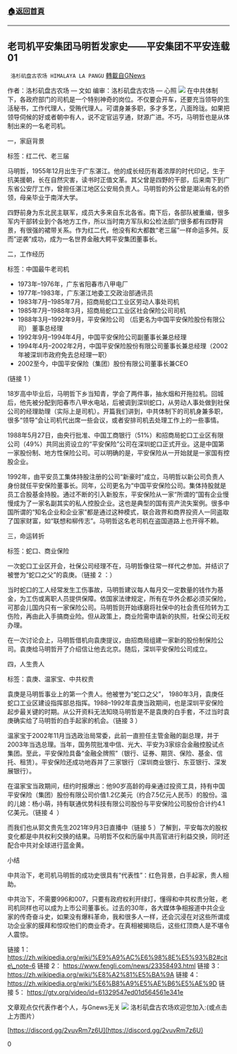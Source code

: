 ###  [:house:返回首頁](https://github.com/ourhimalayas/txt)
---


## 老司机平安集团马明哲发家史——平安集团不平安连载01
` 洛杉矶盘古农场 HIMALAYA LA PANGU` [轉載自GNews](https://gnews.org/zh-hans/1534584/)

作者：洛杉矶盘古农场 — 文如
编审：洛杉矶盘古农场 — 心照
![](https://assets.gnews.org/wp-content/uploads/2021/09/图片1-53.jpg)
在中共体制下，各政府部门的司机是一个特别神奇的岗位。不仅要会开车，还要充当领导的生活秘书，工作代理人，受贿代理人。可谓身兼多职，多才多艺，八面玲珑。如果把领导伺候的好或者朝中有人，说不定官运亨通，财源广进。不巧，马明哲也是从体制出来的一名老司机。

一，家庭背景

标签：红二代、老三届

马明哲，1955年12月出生于广东湛江。他的成长经历有着浓厚的时代印记，生于抗美援朝，长在自然灾害，读书时正值文革。其父曾是四野的干部，后来南下到广东省公安厅工作，曾担任湛江地区公安局负责人。马明哲的外公曾是潮汕有名的侨领，母亲毕业于南洋大学。

四野前身为东北民主联军，成员大多来自东北各省。南下后，各部队被重编，很多军内干部转业到个各地方工作，所以当时南方军队和公检法部门很多都有四野背景，有很强的裙带关系。作为红二代，他没有和大都数“老三届”一样命运多舛。反而”逆袭”成功，成为一名世界金融大鳄平安集团董事长。

二，工作经历

标签：中国最牛老司机

- 1973年–1976年，广东省阳春市八甲电厂
- 1977年–1983年，广东湛江地委工交政治部通讯员
- 1983年7月–1985年7月，招商局蛇口工业区劳动人事处司机
- 1985年7月–1988年3月，招商局蛇口工业区社会保险公司司机
- 1988年3月–1992年9月，平安保险公司 （后更名为中国平安保险股份有限公司） 董事总经理
- 1992年9月–1994年4月，中国平安保险公司副董事长兼总经理
- 1994年4月–2002年2月，中国平安保险股份有限公司董事长兼总经理（2002年被深圳市政府免去总经理一职）
- 2002至今，中国平安保险（集团）股份有限公司董事长兼CEO


(链接 1 ）

18岁高中毕业后，马明哲下乡当知青，学会了两件事，抽水烟和开拖拉机。回城后，他先被分配到阳春市八甲水电站，后被调到深圳蛇口，从劳动人事处做到社保公司的经理助理（实际上是司机）。开篇我们讲到，中共体制下的司机身兼多职，很多“领导”会让司机代出席一些会议，或者安排司机去处理工作上的一些事情。

1988年5月27日，由央行批准、中国工商银行（51%）和招商局蛇口工业区有限公司（49%）共同出资设立的“平安保险”公司在深圳蛇口正式开业。这是中国第一家股份制、地方性保险公司。可以明确的是，平安保险从一开始就是一家国有控股企业。

1992年，由平安员工集体持股注册的公司“新豪时”成立，马明哲以新公司负责人身份就任平安保险董事长。同年，公司更名为“中国平安保险公司。集体持股就是员工合股基金持股。通过不断的引入新股东，平安保险从一家“所谓的”国有企业慢慢成为了一家名副其实的私人控股企业。这也是典型的国有资产流失案例。很多中国所谓的“知名企业和企业家”都是通过这种模式，联合政界和商界投资人一同盗取了国家财富，如“联想和柳传志”。马明哲这名老司机在盗国道路上也开得不赖。

三，命运转折

标签：蛇口、商业保险

一次蛇口工业区开会，社保公司经理不在，马明哲像往常一样代之参加。并结识了被誉为“蛇口之父”的袁庚。（链接 2 ：）

当时蛇口的工人经常发生工伤事故，马明哲建议每人每月交一定数量的钱作为基金，为工伤或离职人员提供保障。依国家法律规定，所有在华外企都必须买保险，可那会儿国内只有一家保险公司。马明哲则开始琢磨将社保中的社会责任险转为工伤险，再由此入手搞商业险。但从政策上，商业险需申请新的执照，社保公司无权办理。

在一次讨论会上，马明哲借机向袁庚提议，由招商局组建一家新的股份制保险公司。袁庚给马明哲开了介绍信让他去北京。随后，深圳平安保险公司成立。

四，人生贵人

标签：袁庚、温家宝、中共权贵

袁庚是马明哲事业上的第一个贵人。他被誉为“蛇口之父”， 1980年3月，袁庚任蛇口工业区建设指挥部总指挥。1988–1992年袁庚当政期间，也是深圳平安保险起步最关键的时期。从公开资料无法知晓马明哲是不是袁庚的白手套，不过当时袁庚确实给了马明哲的白手起家的机会。（链接 3 ）

温家宝于2002年11月当选政治局常委，此前一直担任主管金融的副总理，并于2003年当选总理。当年，国务院批准中信、光大、平安为3家综合金融控股试点集团。至此，平安保险具备“金融全牌照”（银行、证券、期货、保险、基金、信托、租赁）。平安保险还成功地吞并了三家银行（深圳商业银行、东亚银行、深发展银行）。

在温家宝当政期间，纽约时报爆出：他90岁高龄的母亲通过投资工具，持有中国平安保险（集团）股份有限公司价值1.2亿美元（约合7.5亿元人民币）的股份。温的儿媳：杨小萌，持有联通优势科技有限公司股份与平安保险公司股份合计约4.1亿美元。（链接 4  ）

而我们也从郭文贵先生2021年9月3日直播中（链接 5 ）了解到，平安每次的股权变化都是中共权利交换的结果。马明哲不仅和历届中共高官进行利益交换，同时还配合中共对全球进行蓝金黄。

小结

中共治下，老司机马明哲的成功史很具有“代表性”：红色背景，白手起家，贵人相助。

中共治下，不需要996和007，只要有政府权利开绿灯，懂得和中共权贵分赃，老司机同样也可以成为上市公司董事长。过去的30年，各大媒体争相报道中共企业家的传奇奋斗史，如果没有爆料革命，我和很多人一样，还会沉浸在对这些所谓成功企业家的膜拜和惊叹他们的商业奇才。在真相被揭晓后，这些红顶商人是不堪令人震惊。

链接 1：https://zh.wikipedia.org/wiki/%E9%A9%AC%E6%98%8E%E5%93%B2#cite\_note-6
链接 2： https://www.fengli.com/news/23358493.html
链接 3： https://zh.wikipedia.org/wiki/%E8%A2%81%E5%BA%9A
链接 4： https://zh.wikipedia.org/wiki/%E6%B8%A9%E5%AE%B6%E5%AE%9D
链接 5： https://gtv.org/video/id=61329547ed01d564561e341e

文章观点仅代表作者个人，与Gnews无关
![](https://assets.gnews.org/wp-content/uploads/2021/03/WhatsApp-Image-2021-06-26-at-22.05.30.jpeg)
洛杉矶盘古农场欢迎您加入:(或点击上方图片）

[https://discord.gg/2vuvRm7z6U](https://discord.gg/2vuvRm7z6U)

0
